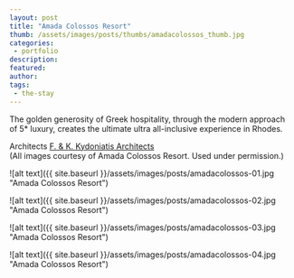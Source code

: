 ```yaml
---
layout: post
title: "Amada Colossos Resort"
thumb: /assets/images/posts/thumbs/amadacolossos_thumb.jpg
categories:
 - portfolio
description:
featured:
author: 
tags:
 - the-stay
---
```


The golden generosity of Greek hospitality, through the modern approach of 5* luxury, creates the ultimate ultra all-inclusive experience in Rhodes.

<p class="credits">
    <span class="title">Architects</span>
        <span class="contributor"><a href="https://www.facebook.com/F-K-Kydoniatis-Architects-Partners-157655357609738/">F. &amp; K. Kydoniatis Architects</a></span><br>
    (All images courtesy of Amada Colossos Resort. Used under permission.)
</p>

![alt text]({{ site.baseurl }}/assets/images/posts/amadacolossos-01.jpg "Amada Colossos Resort")

![alt text]({{ site.baseurl }}/assets/images/posts/amadacolossos-02.jpg "Amada Colossos Resort")

![alt text]({{ site.baseurl }}/assets/images/posts/amadacolossos-03.jpg "Amada Colossos Resort")

![alt text]({{ site.baseurl }}/assets/images/posts/amadacolossos-04.jpg "Amada Colossos Resort")
